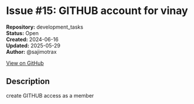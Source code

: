 # Issue #15: GITHUB account for vinay

**Repository:** development_tasks  
**Status:** Open  
**Created:** 2024-06-16  
**Updated:** 2025-05-29  
**Author:** @sajimotrax  

[View on GitHub](https://github.com/Simtestlab/development_tasks/issues/15)

## Description

create GITHUB access as a member